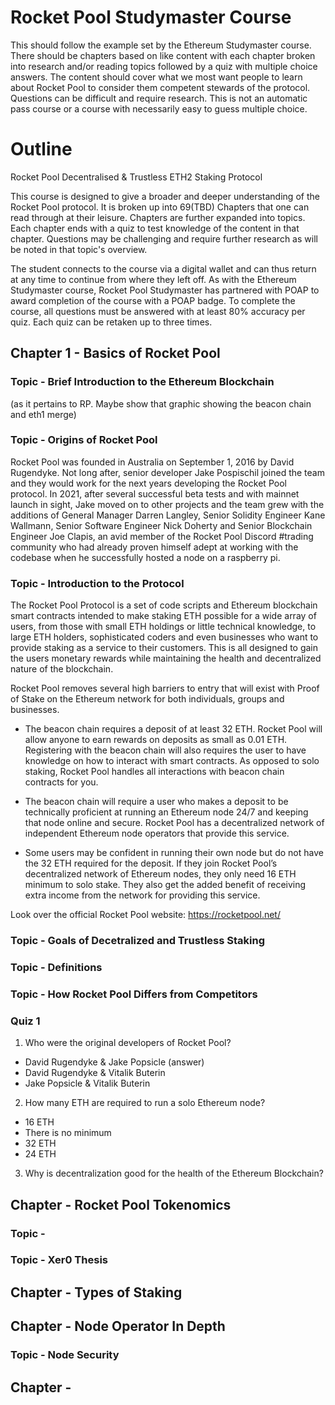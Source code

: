 # Rocket Pool Studymaster Course

This should follow the example set by the Ethereum Studymaster course.
There should be chapters based on like content with each chapter broken into research and/or reading topics followed by a quiz with multiple choice answers.
The content should cover what we most want people to learn about Rocket Pool to consider them competent stewards of the protocol. Questions can be difficult and require research. This is not an automatic pass course or a course with necessarily easy to guess multiple choice.

# Outline
Rocket Pool
Decentralised & Trustless ETH2 Staking Protocol

This course is designed to give a broader and deeper understanding of the Rocket Pool protocol. It is broken up into 69(TBD) Chapters that one can read through at their leisure. Chapters are further expanded into topics. Each chapter ends with a quiz to test knowledge of the content in that chapter. Questions may be challenging and require further research as will be noted in that topic's overview.

The student connects to the course via a digital wallet and can thus return at any time to continue from where they left off. As with the Ethereum Studymaster course, Rocket Pool Studymaster has partnered with POAP to award completion of the course with a POAP badge.  To complete the course, all questions must be answered with at least 80% accuracy per quiz. Each quiz can be retaken up to three times.

## Chapter 1 - Basics of Rocket Pool

### Topic - Brief Introduction to the Ethereum Blockchain
(as it pertains to RP. Maybe show that graphic showing the beacon chain and eth1 merge)

### Topic - Origins of Rocket Pool
Rocket Pool was founded in Australia on September 1, 2016 by David Rugendyke. Not long after, senior developer Jake Pospischil joined the team and they would work for the next years developing the Rocket Pool protocol. In 2021, after several successful beta tests and with mainnet launch in sight, Jake moved on to other projects and the team grew with the additions of General Manager Darren Langley, Senior Solidity Engineer Kane Wallmann, Senior Software Engineer Nick Doherty and Senior Blockchain Engineer Joe Clapis, an avid member of the Rocket Pool Discord #trading community who had already proven himself adept at working with the codebase when he successfully hosted a node on a raspberry pi.

### Topic - Introduction to the Protocol
The Rocket Pool Protocol is a set of code scripts and Ethereum blockchain smart contracts intended to make staking ETH possible for a wide array of users, from those with small ETH holdings or little technical knowledge, to large ETH holders, sophisticated coders and even businesses who want to provide staking as a service to their customers. This is all designed to gain the users monetary rewards while maintaining the health and decentralized nature of the blockchain.

Rocket Pool removes several high barriers to entry that will exist with Proof of Stake on the Ethereum network for both individuals, groups and businesses.

* The beacon chain requires a deposit of at least 32 ETH. Rocket Pool will allow anyone to earn rewards on deposits as small as 0.01 ETH. Registering with the beacon chain will also requires the user to have knowledge on how to interact with smart contracts. As opposed to solo staking, Rocket Pool handles all interactions with beacon chain contracts for you.

* The beacon chain will require a user who makes a deposit to be technically proficient at running an Ethereum node 24/7 and keeping that node online and secure. Rocket Pool has a decentralized network of independent Ethereum node operators that provide this service.

* Some users may be confident in running their own node but do not have the 32 ETH required for the deposit. If they join Rocket Pool’s decentralized network of Ethereum nodes, they only need 16 ETH minimum to solo stake. They also get the added benefit of receiving extra income from the network for providing this service.

Look over the official Rocket Pool website: https://rocketpool.net/

### Topic - Goals of Decetralized and Trustless Staking
### Topic - Definitions
### Topic - How Rocket Pool Differs from Competitors

### Quiz 1
1. Who were the original developers of Rocket Pool?
  * David Rugendyke & Jake Popsicle (answer)
  * David Rugendyke & Vitalik Buterin
  * Jake Popsicle & Vitalik Buterin
2. How many ETH are required to run a solo Ethereum node?
  * 16 ETH
  * There is no minimum
  * 32 ETH
  * 24 ETH
3. Why is decentralization good for the health of the Ethereum Blockchain?

## Chapter - Rocket Pool Tokenomics
### Topic - 
### Topic - Xer0 Thesis

## Chapter - Types of Staking

## Chapter - Node Operator In Depth

### Topic - Node Security

## Chapter - 

